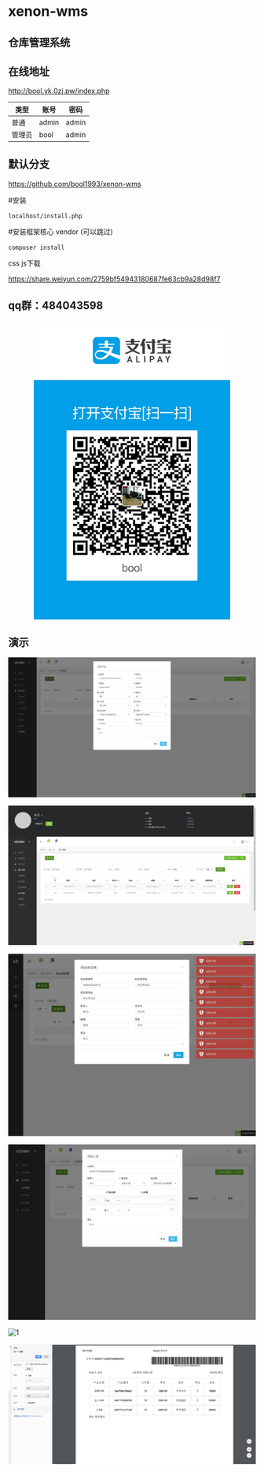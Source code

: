 # xenon-wms

## 仓库管理系统

## 在线地址 

http://bool.yk.0zj.pw/index.php


类型| 账号 | 密码
---|---|---
普通|admin | admin
管理员|bool | admin



## 默认分支

https://github.com/bool1993/xenon-wms


#安装
	
	localhost/install.php

#安装框架核心 vendor (可以跳过)

	composer install


css js下载

https://share.weiyun.com/2759bf54943180687fe63cb9a28d98f7


## qq群：484043598

<div  align="center">    
  <img src="./demo/QQ图片20171230143517.jpg" width = "400" alt="图片名称" align=center />
</div>


## 演示

![1](./demo/20171229163116.png)

![1](./demo/20171229163127.png)

![1](./demo/20171229163140.png)

![1](./demo/20171229185301.png)

![1](./demo/20171230124816.png)

![1](./demo/20171230124819.png)


